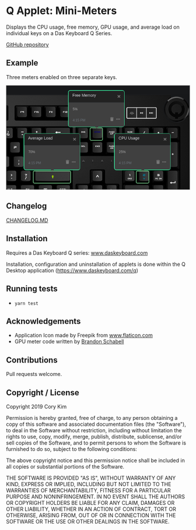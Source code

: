 # Q Applet: Mini-Meters

Displays the CPU usage, free memory, GPU usage, and average load on individual keys on a Das Keyboard Q Series.

[GitHub repository]([https://github.com/daskeyboard/q-applet-cpu-usage](https://github.com/corykim/daskeyboard-applet--mini-meters))

## Example

Three meters enabled on three separate keys.

![Mini-Meters on a Das Keyboard Q](assets/image.png "Q Mini-Meters")

## Changelog

[CHANGELOG.MD](CHANGELOG.md)

## Installation

Requires a Das Keyboard Q series: www.daskeyboard.com

Installation, configuration and uninstallation of applets is done within
the Q Desktop application (https://www.daskeyboard.com/q)

## Running tests

- `yarn test`

## Acknowledgements

- Application Icon made by Freepik from www.flaticon.com
- GPU meter code written by [Brandon Schabell](https://github.com/brandonschabell)

## Contributions

Pull requests welcome.

## Copyright / License

Copyright 2019 Cory Kim

Permission is hereby granted, free of charge, to any person obtaining a copy of this software and associated documentation files (the "Software"), to deal in the Software without restriction, including without limitation the rights to use, copy, modify, merge, publish, distribute, sublicense, and/or sell copies of the Software, and to permit persons to whom the Software is furnished to do so, subject to the following conditions:

The above copyright notice and this permission notice shall be included in all copies or substantial portions of the Software.

THE SOFTWARE IS PROVIDED "AS IS", WITHOUT WARRANTY OF ANY KIND, EXPRESS OR IMPLIED, INCLUDING BUT NOT LIMITED TO THE WARRANTIES OF MERCHANTABILITY, FITNESS FOR A PARTICULAR PURPOSE AND NONINFRINGEMENT. IN NO EVENT SHALL THE AUTHORS OR COPYRIGHT HOLDERS BE LIABLE FOR ANY CLAIM, DAMAGES OR OTHER LIABILITY, WHETHER IN AN ACTION OF CONTRACT, TORT OR OTHERWISE, ARISING FROM, OUT OF OR IN CONNECTION WITH THE SOFTWARE OR THE USE OR OTHER DEALINGS IN THE SOFTWARE.
